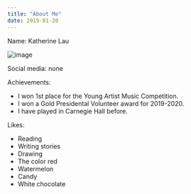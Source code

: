 ```yaml
---
title: "About Me"
date: 2019-01-20
---
```


Name: Katherine Lau

![image](https://user-images.githubusercontent.com/84082331/119583986-c2265180-bd95-11eb-9027-f861102c67f4.png)

Social media: none

Achievements:

- I won 1st place for the Young Artist Music Competition.
- I won a Gold Presidental Volunteer award for 2019-2020.
- I have played in Carnegie Hall before.

Likes:

- Reading
- Writing stories
- Drawing
- The color red
- Watermelon
- Candy
- White chocolate
